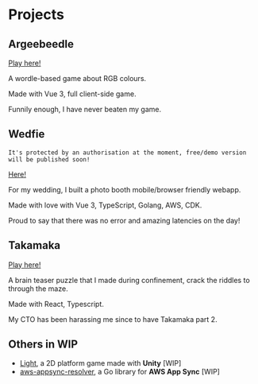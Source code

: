 # Projects

## Argeebeedle

[Play here!](https://hervit0.github.io/argeebeedle/)

A wordle-based game about RGB colours.

Made with Vue 3, full client-side game.

Funnily enough, I have never beaten my game.

## Wedfie

`It's protected by an authorisation at the moment, free/demo version will be published soon!`

[Here!](https://hervit0.github.io/wedfie-public/)

For my wedding, I built a photo booth mobile/browser friendly webapp.

Made with love with Vue 3, TypeScript, Golang, AWS, CDK.

Proud to say that there was no error and amazing latencies on the day!

## Takamaka

[Play here!](https://hervit0.github.io/takamaka)

A brain teaser puzzle that I made during confinement, crack the riddles to through the maze.

Made with React, Typescript.

My CTO has been harassing me since to have Takamaka part 2.

## Others in WIP

- [Light](https://hervit0.github.io/unity-test), a 2D platform game made with **Unity** [WIP]
- [aws-appsync-resolver](https://github.com/hervit0/aws-appsync-resolver), a Go library for **AWS App Sync** [WIP]